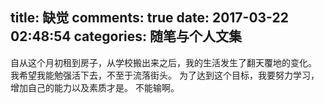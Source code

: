 title: 缺觉
comments: true
date: 2017-03-22 02:48:54
categories: 随笔与个人文集
---
自从这个月初租到房子，从学校搬出来之后，我的生活发生了翻天覆地的变化。
我希望我能勉强活下去，不至于流落街头。
为了达到这个目标，我要努力学习，增加自己的能力以及素质才是。
不能输啊。